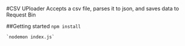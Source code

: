 #CSV UPloader
Accepts a csv file, parses it to json, and saves data to Request Bin

##Getting started
    `npm install`
    
    `nodemon index.js`

